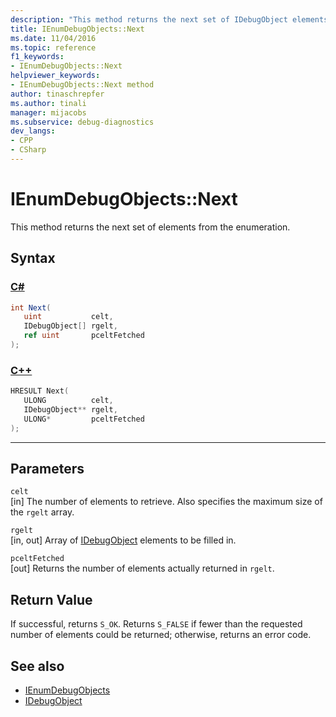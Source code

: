 ```yaml
---
description: "This method returns the next set of IDebugObject elements from the enumeration."
title: IEnumDebugObjects::Next
ms.date: 11/04/2016
ms.topic: reference
f1_keywords:
- IEnumDebugObjects::Next
helpviewer_keywords:
- IEnumDebugObjects::Next method
author: tinaschrepfer
ms.author: tinali
manager: mijacobs
ms.subservice: debug-diagnostics
dev_langs:
- CPP
- CSharp
---
```

# IEnumDebugObjects::Next

This method returns the next set of elements from the enumeration.

## Syntax

### [C#](#tab/csharp)
```csharp
int Next(
   uint           celt,
   IDebugObject[] rgelt,
   ref uint       pceltFetched
);
```
### [C++](#tab/cpp)
```cpp
HRESULT Next(
   ULONG          celt,
   IDebugObject** rgelt,
   ULONG*         pceltFetched
);
```
---

## Parameters
`celt`\
[in] The number of elements to retrieve. Also specifies the maximum size of the `rgelt` array.

`rgelt`\
[in, out] Array of [IDebugObject](../../../extensibility/debugger/reference/idebugobject.md) elements to be filled in.

`pceltFetched`\
[out] Returns the number of elements actually returned in `rgelt`.

## Return Value
 If successful, returns `S_OK`. Returns `S_FALSE` if fewer than the requested number of elements could be returned; otherwise, returns an error code.

## See also
- [IEnumDebugObjects](../../../extensibility/debugger/reference/ienumdebugobjects.md)
- [IDebugObject](../../../extensibility/debugger/reference/idebugobject.md)
